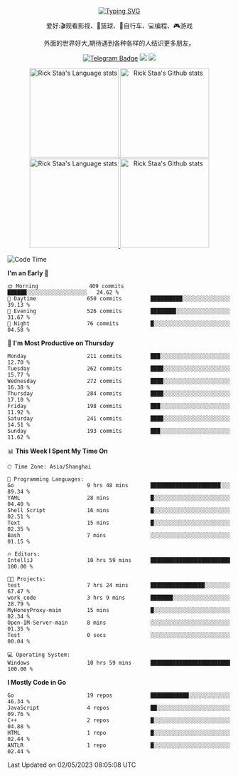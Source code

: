 <div align="center"> 

[![Typing SVG](https://readme-typing-svg.herokuapp.com?size=25&duration=2500&color=eeeeee&vCenter=true&width=200&height=40&lines=Hi+there+%F0%9F%91%8B%F0%9F%8F%BB;I'm+DanBai)](https://git.io/typing-svg)

爱好:🎬观看影视、🏀篮球、🚴自行车、💻编程、🎮游戏

外面的世界好大,期待遇到各种各样的人结识更多朋友。

[![Telegram Badge](https://img.shields.io/badge/-Telegram-blue?style=flat&logo=Telegram&logoColor=white)](https://t.me/danbai9420) 
[![](https://img.shields.io/badge/-Blog-brightgreen?style=flat&logo=Blogger&logoColor=white)](https://p00q.cn)
[![](https://img.shields.io/badge/-Email-red?style=flat&logo=Mail.Ru&logoColor=white)](mailto:danbai@88.com)
</div>

<!-- Light Mode -->
<div align="center"> 
<a href="https://github.com/anuraghazra/github-readme-stats#gh-light-mode-only">
<img height=200 src="https://github-readme-stats-git-master-rstaa-rickstaa.vercel.app/api/top-langs/?username=danbai225&layout=compact&langs_count=10&hide_border=1&role=OWNER,COLLABORATOR#gh-light-mode-only" alt="Rick Staa's Language stats" />
</a>
<a href="https://github.com/anuraghazra/github-readme-stats#gh-light-mode-only">
<img height=200 src="https://github-readme-stats-git-master-rstaa-rickstaa.vercel.app/api?username=danbai225&show_icons=true&count_private=true&line_height=28&hide_border=1&include_all_commits=true&card_width=450&role=OWNER,COLLABORATOR&exclude_repo=github-readme-stats#gh-light-mode-only" alt="Rick Staa's Github stats" />
</a>
</div>

<!-- Dark Mode -->
<div align="center"> 
<a href="https://github.com/anuraghazra/github-readme-stats#gh-dark-mode-only">
<img height=200 src="https://github-readme-stats-git-master-rstaa-rickstaa.vercel.app/api/top-langs/?username=danbai225&layout=compact&langs_count=10&hide_border=1&role=OWNER,COLLABORATOR&theme=github_dark#gh-dark-mode-only" alt="Rick Staa's Language stats" />
</a>
<a href="https://github.com/anuraghazra/github-readme-stats#gh-dark-mode-only">
<img height=200 src="https://github-readme-stats-git-master-rstaa-rickstaa.vercel.app/api?username=danbai225&show_icons=true&count_private=true&line_height=28&hide_border=1&include_all_commits=true&card_width=450&role=OWNER,COLLABORATOR&exclude_repo=github-readme-stats&theme=github_dark#gh-dark-mode-only" alt="Rick Staa's Github stats" />
</a>
</div>

<!--START_SECTION:waka-->
![Code Time](http://img.shields.io/badge/Code%20Time-242%20hrs%2045%20mins-blue)

**I'm an Early 🐤** 

```text
🌞 Morning                409 commits         ██████░░░░░░░░░░░░░░░░░░░   24.62 % 
🌆 Daytime                650 commits         ██████████░░░░░░░░░░░░░░░   39.13 % 
🌃 Evening                526 commits         ████████░░░░░░░░░░░░░░░░░   31.67 % 
🌙 Night                  76 commits          █░░░░░░░░░░░░░░░░░░░░░░░░   04.58 % 
```
📅 **I'm Most Productive on Thursday** 

```text
Monday                   211 commits         ███░░░░░░░░░░░░░░░░░░░░░░   12.70 % 
Tuesday                  262 commits         ████░░░░░░░░░░░░░░░░░░░░░   15.77 % 
Wednesday                272 commits         ████░░░░░░░░░░░░░░░░░░░░░   16.38 % 
Thursday                 284 commits         ████░░░░░░░░░░░░░░░░░░░░░   17.10 % 
Friday                   198 commits         ███░░░░░░░░░░░░░░░░░░░░░░   11.92 % 
Saturday                 241 commits         ████░░░░░░░░░░░░░░░░░░░░░   14.51 % 
Sunday                   193 commits         ███░░░░░░░░░░░░░░░░░░░░░░   11.62 % 
```


📊 **This Week I Spent My Time On** 

```text
🕑︎ Time Zone: Asia/Shanghai

💬 Programming Languages: 
Go                       9 hrs 48 mins       ██████████████████████░░░   89.34 % 
YAML                     28 mins             █░░░░░░░░░░░░░░░░░░░░░░░░   04.40 % 
Shell Script             16 mins             █░░░░░░░░░░░░░░░░░░░░░░░░   02.51 % 
Text                     15 mins             █░░░░░░░░░░░░░░░░░░░░░░░░   02.35 % 
Bash                     7 mins              ░░░░░░░░░░░░░░░░░░░░░░░░░   01.15 % 

🔥 Editors: 
IntelliJ                 10 hrs 59 mins      █████████████████████████   100.00 % 

🐱‍💻 Projects: 
test                     7 hrs 24 mins       █████████████████░░░░░░░░   67.47 % 
work_code                3 hrs 9 mins        ███████░░░░░░░░░░░░░░░░░░   28.79 % 
MyHoneyProxy-main        15 mins             █░░░░░░░░░░░░░░░░░░░░░░░░   02.34 % 
Open-IM-Server-main      8 mins              ░░░░░░░░░░░░░░░░░░░░░░░░░   01.35 % 
Test                     0 secs              ░░░░░░░░░░░░░░░░░░░░░░░░░   00.04 % 

💻 Operating System: 
Windows                  10 hrs 59 mins      █████████████████████████   100.00 % 
```

**I Mostly Code in Go** 

```text
Go                       19 repos            ████████████░░░░░░░░░░░░░   46.34 % 
JavaScript               4 repos             ██░░░░░░░░░░░░░░░░░░░░░░░   09.76 % 
C++                      2 repos             █░░░░░░░░░░░░░░░░░░░░░░░░   04.88 % 
HTML                     1 repo              █░░░░░░░░░░░░░░░░░░░░░░░░   02.44 % 
ANTLR                    1 repo              █░░░░░░░░░░░░░░░░░░░░░░░░   02.44 % 
```




 Last Updated on 02/05/2023 08:05:08 UTC
<!--END_SECTION:waka-->
